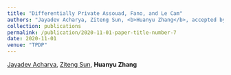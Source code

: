 ```yaml
---
title: "Differentially Private Assouad, Fano, and Le Cam"
authors: "Jayadev Acharya, Ziteng Sun, <b>Huanyu Zhang</b>, accepted by <b>TPDP 2020</b>"
collection: publications
permalink: /publication/2020-11-01-paper-title-number-7
date: 2020-11-01
venue: "TPDP"
---
```



[Jayadev Acharya](https://people.ece.cornell.edu/acharya/), [Ziteng Sun](http://www.zitengsun.com/), <b>Huanyu Zhang</b>
